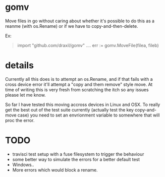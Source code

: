 # gomv

Move files in go without caring about whether it's possible to do this as a reanme (with os.Rename) or if we have to copy-and-then-delete.

Ex:

> import "github.com/draxil/gomv"
> ....
> err := gomv.MoveFile(filea, fileb)

# details

Currently all this does is to attempt an os.Rename, and if that fails with a cross device error it'll attempt a "copy and them remove" style move. At time of writing this is very fresh from scratching the itch so any issues please let me know.

So far I have tested this moving accross devices in Linux and OSX. To really get the best out of the test suite currently (actually test the key copy-and-move case) you need to set an envrionment variable to somewhere that will proc the error.

# TODO

* travisci test setup with a fuse filesystem to trigger the behaviour
* some better way to simulate the errors for a better default test
* Windows..
* More errors which would block a rename.
